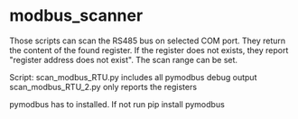 # modbus_scanner

Those scripts can scan the RS485 bus on selected COM port. They return the content of the found register. If the register does not exists, they report "register address does not exist". The scan range can be set.

Script:
scan_modbus_RTU.py     includes all pymodbus debug output
scan_modbus_RTU_2.py   only reports the registers

pymodbus has to installed. If not run pip install pymodbus
